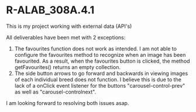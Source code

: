 # R-ALAB_308A.4.1

This is my project working with external data (API's) 

All deliverables have been met with 2 exceptions:

1) The favourites function does not work as intended. I am not able to configure the favourites method to recognize when an image has been favourited. As a result, when the favourites button is clicked, the method getFavourites() returns an empty collection.
2) The side button arrows to go forward and backwards in viewing images of each individual breed does not function. I believe this is due to the lack of a onClick event listener for the buttons "carousel-control-prev" as well as "carousel-controlnext".

I am looking forward to resolving both issues asap. 
